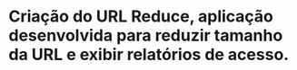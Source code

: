 # Criação do URL Reduce, aplicação desenvolvida para reduzir tamanho da URL e exibir relatórios de acesso.
